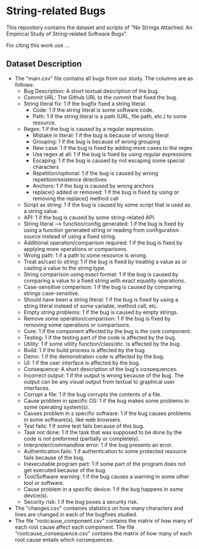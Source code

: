 # String-related Bugs

This repository contains the dataset and scripts of "No Strings Attached: An Empirical Study of String-related Software Bugs".

For citing this work use ...

## Dataset Description
* The "main.csv" file contains all bugs from our study. The columns are as follows:
   * Bug Description: A short textual description of the bug.
   * Commit URL: The Github URL to the commit that fixed the bug.
   * String literal fix: 1 if the bugfix fixed a string literal.
      * Code: 1 if the string literal is some software code.
      * Path: 1 if the string literal is a path (URL, file path, etc.) to some resource.
   * Regex: 1 if the bug is caused by a regular expression.
      * Mistake in literal: 1 if the bug is because of wrong literal
      * Grouping: 1 if the bug is because of wrong grouping
      * New case: 1 if the bug is fixed by adding more cases to the regex
      * Use regex at all: 1 if the bug is fixed by using regular expressions
      * Escaping: 1 if the bug is caused by not escaping some special characters
      * Repetition/optional: 1 if the bug is caused by wrong repetition/existence directives
      * Anchors: 1 if the bug is caused by wrong anchors
      * replace() added or removed: 1 if the bug is fixed by using or removing the replace() method call
   * Script as string: 1 if the bug is caused by some script that is used as a string value.
   * API: 1 if the bug is caused by some string-related API.
   * String literal --> function/config generated: 1 if the bug is fixed by using a function generated string or reading from configuration source instead of using a fixed string.
   * Additional operation/comparison required: 1 if the bug is fixed by applying more operations or comparisons.
   * Wrong path: 1 if a path to some resource is wrong.
   * Treat as/cast to string: 1 if the bug is fixed by treating a value as or casting a value to the string type.
   * String comparison using exact format: 1 if the bug is caused by comparing a value to a fixed string with exact equality operations.
   * Case-sensitive comparison: 1 if the bug is caused by comparing strings case-sensitive.
   * Should have been a string literal: 1 if the bug is fixed by using a string literal instead of some variable, method call, etc.
   * Empty string problems: 1 if the bug is caused by empty strings.
   * Remove some operation/comparison: 1 if the bug is fixed by removing some operations or comparisons.
   * Core: 1 if the component affected by the bug is the core component.
   * Testing: 1 if the testing part of the code is affected by the bug.
   * Utility: 1 if some utility function/class/etc. is affected by the bug.
   * Build: 1 if the build process is affected by the bug.
   * Demo: 1 if the demonstration code is affected by the bug.
   * UI: 1 if the user interface is affected by the bug.
   * Consequence: A short description of the bug's consequences.
   * Incorrect output: 1 if the output is wrong because of the bug. The output can be any visual output from textual to graphical user interfaces.
   * Corrupt a file: 1 if the bug corrupts the contents of a file.
   * Cause problem in specific OS: 1 if the bug makes some problems in some operating system(s).
   * Causes problem in s specific software: 1 if the bug causes problems in some software(s), like web browsers.
   * Test fails: 1 if some test fails because of this bug.
   * Task not done: 1 if the task that was supposed to be done by the code is not preformed (partially or completely).
   * Interpreter/commandline error: 1 if the bug presents an error.
   * Authentication fails: 1 if authentication to some protected resource fails because of the bug.
   * Inexecutable program part: 1 if some part of the program does not get executed because of the bug.
   * Tool/Software warning: 1 if the bug causes a warning in some other tool or software.
   * Cause problem in a specific device: 1 if the bug happens in some device(s).
   * Security risk: 1 if the bug poses a security risk.
* The "changes.csv" containes statistics on how many characters and lines are changed in each of the bugfixes studied.
* The file "rootcause_component.csv" contains the matrix of how many of each root cause affect each component.
 The file "rootcause_consequence.csv" contains the matrix of how many of each root cause entails which consequences.
